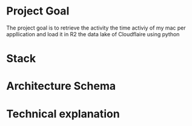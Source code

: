 
# Project Goal 


The project goal is to retrieve the activity the time activiy of my mac per appllication and load it in R2 the data lake of Cloudflaire using python 


# Stack 






# Architecture Schema 





# Technical explanation 


